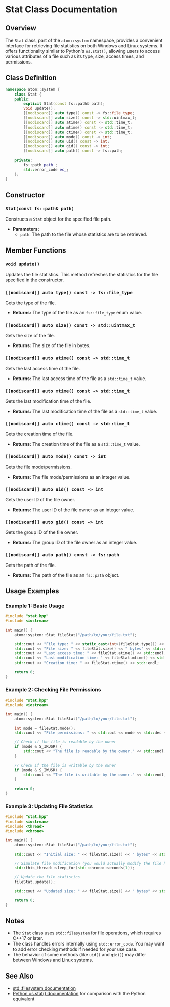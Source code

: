 # Stat Class Documentation

## Overview

The `Stat` class, part of the `atom::system` namespace, provides a convenient interface for retrieving file statistics on both Windows and Linux systems. It offers functionality similar to Python's `os.stat()`, allowing users to access various attributes of a file such as its type, size, access times, and permissions.

## Class Definition

```cpp
namespace atom::system {
    class Stat {
    public:
        explicit Stat(const fs::path& path);
        void update();
        [[nodiscard]] auto type() const -> fs::file_type;
        [[nodiscard]] auto size() const -> std::uintmax_t;
        [[nodiscard]] auto atime() const -> std::time_t;
        [[nodiscard]] auto mtime() const -> std::time_t;
        [[nodiscard]] auto ctime() const -> std::time_t;
        [[nodiscard]] auto mode() const -> int;
        [[nodiscard]] auto uid() const -> int;
        [[nodiscard]] auto gid() const -> int;
        [[nodiscard]] auto path() const -> fs::path;

    private:
        fs::path path_;
        std::error_code ec_;
    };
}
```

## Constructor

### `Stat(const fs::path& path)`

Constructs a `Stat` object for the specified file path.

- **Parameters:**
  - `path`: The path to the file whose statistics are to be retrieved.

## Member Functions

### `void update()`

Updates the file statistics. This method refreshes the statistics for the file specified in the constructor.

### `[[nodiscard]] auto type() const -> fs::file_type`

Gets the type of the file.

- **Returns:** The type of the file as an `fs::file_type` enum value.

### `[[nodiscard]] auto size() const -> std::uintmax_t`

Gets the size of the file.

- **Returns:** The size of the file in bytes.

### `[[nodiscard]] auto atime() const -> std::time_t`

Gets the last access time of the file.

- **Returns:** The last access time of the file as a `std::time_t` value.

### `[[nodiscard]] auto mtime() const -> std::time_t`

Gets the last modification time of the file.

- **Returns:** The last modification time of the file as a `std::time_t` value.

### `[[nodiscard]] auto ctime() const -> std::time_t`

Gets the creation time of the file.

- **Returns:** The creation time of the file as a `std::time_t` value.

### `[[nodiscard]] auto mode() const -> int`

Gets the file mode/permissions.

- **Returns:** The file mode/permissions as an integer value.

### `[[nodiscard]] auto uid() const -> int`

Gets the user ID of the file owner.

- **Returns:** The user ID of the file owner as an integer value.

### `[[nodiscard]] auto gid() const -> int`

Gets the group ID of the file owner.

- **Returns:** The group ID of the file owner as an integer value.

### `[[nodiscard]] auto path() const -> fs::path`

Gets the path of the file.

- **Returns:** The path of the file as an `fs::path` object.

## Usage Examples

### Example 1: Basic Usage

```cpp
#include "stat.hpp"
#include <iostream>

int main() {
    atom::system::Stat fileStat("/path/to/your/file.txt");

    std::cout << "File type: " << static_cast<int>(fileStat.type()) << std::endl;
    std::cout << "File size: " << fileStat.size() << " bytes" << std::endl;
    std::cout << "Last access time: " << fileStat.atime() << std::endl;
    std::cout << "Last modification time: " << fileStat.mtime() << std::endl;
    std::cout << "Creation time: " << fileStat.ctime() << std::endl;

    return 0;
}
```

### Example 2: Checking File Permissions

```cpp
#include "stat.hpp"
#include <iostream>

int main() {
    atom::system::Stat fileStat("/path/to/your/file.txt");

    int mode = fileStat.mode();
    std::cout << "File permissions: " << std::oct << mode << std::dec << std::endl;

    // Check if the file is readable by the owner
    if (mode & S_IRUSR) {
        std::cout << "The file is readable by the owner." << std::endl;
    }

    // Check if the file is writable by the owner
    if (mode & S_IWUSR) {
        std::cout << "The file is writable by the owner." << std::endl;
    }

    return 0;
}
```

### Example 3: Updating File Statistics

```cpp
#include "stat.hpp"
#include <iostream>
#include <thread>
#include <chrono>

int main() {
    atom::system::Stat fileStat("/path/to/your/file.txt");

    std::cout << "Initial size: " << fileStat.size() << " bytes" << std::endl;

    // Simulate file modification (you would actually modify the file here)
    std::this_thread::sleep_for(std::chrono::seconds(1));

    // Update the file statistics
    fileStat.update();

    std::cout << "Updated size: " << fileStat.size() << " bytes" << std::endl;

    return 0;
}
```

## Notes

- The `Stat` class uses `std::filesystem` for file operations, which requires C++17 or later.
- The class handles errors internally using `std::error_code`. You may want to add error checking methods if needed for your use case.
- The behavior of some methods (like `uid()` and `gid()`) may differ between Windows and Linux systems.

## See Also

- [std::filesystem documentation](https://en.cppreference.com/w/cpp/filesystem)
- [Python os.stat() documentation](https://docs.python.org/3/library/os.html#os.stat) for comparison with the Python equivalent
